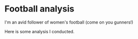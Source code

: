 # Football analysis

I'm an avid follower of women's football (come on you gunners!)

Here is some analysis I conducted.
